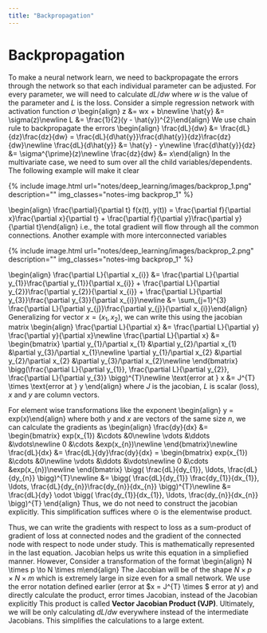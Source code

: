 ```yaml
---
title: "Backpropagation"
---
```


# Backpropagation

To make a neural network learn, we need to backpropagate the errors through the network so that each individual parameter can be adjusted. For every parameter, we will need to calculate $dL/dw$ where $w$ is the value of the parameter and $L$ is the loss. Consider a simple regression network with activation function $\sigma$
\begin{align}
    z &= wx + b\newline
    \hat{y} &= \sigma(z)\newline
    L &= \frac{1}{2}(y - \hat{y})^{2}\end{align}
We use chain rule to backpropagate the errors
\begin{align}
    \frac{dL}{dw} &= \frac{dL}{dz}\frac{dz}{dw} = \frac{dL}{d\hat{y}}\frac{d\hat{y}}{dz}\frac{dz}{dw}\newline
    \frac{dL}{d\hat{y}} &= \hat{y} - y\newline
    \frac{d\hat{y}}{dz} &= \sigma^{\prime}(z)\newline
    \frac{dz}{dw} &= x\end{align}
In the multivariate case, we need to sum over all the child variables/dependents. The following example will make it clear

{% include image.html url="notes/deep_learning/images/backprop_1.png" description="" img_classes="notes-img backprop_1" %}

\begin{align}
     \frac{\partial}{\partial t} f(x(t), y(t)) = \frac{\partial f}{\partial x}\frac{\partial x}{\partial t} + \frac{\partial f}{\partial y}\frac{\partial y}{\partial t}\end{align}
i.e., the total gradient will flow through all the common connections. Another example with more interconnected variables

{% include image.html url="notes/deep_learning/images/backprop_2.png" description="" img_classes="notes-img backprop_1" %}

\begin{align}
    \frac{\partial L}{\partial x_{i}} &= \frac{\partial L}{\partial y_{1}}\frac{\partial y_{1}}{\partial x_{i}} + \frac{\partial L}{\partial y_{2}}\frac{\partial y_{2}}{\partial x_{i}} + \frac{\partial L}{\partial y_{3}}\frac{\partial y_{3}}{\partial x_{i}}\newline
    &= \sum_{j=1}^{3} \frac{\partial L}{\partial y_{j}}\frac{\partial y_{j}}{\partial x_{i}}\end{align}
Generalizing for vector $x = (x_{1}, x_{2})$, we can write this using the jacobian matrix
\begin{align}
    \frac{\partial L}{\partial x} &= \frac{\partial L}{\partial y} \frac{\partial y}{\partial x}\newline
    \frac{\partial L}{\partial x} &= \begin{bmatrix}
        \partial y_{1}/\partial x_{1} &\partial y_{2}/\partial x_{1} &\partial y_{3}/\partial x_{1}\newline
        \partial y_{1}/\partial x_{2} &\partial y_{2}/\partial x_{2} &\partial y_{3}/\partial x_{2}\newline
    \end{bmatrix} \bigg(\frac{\partial L}{\partial y_{1}}, \frac{\partial L}{\partial y_{2}}, \frac{\partial L}{\partial y_{3}} \bigg)^{T}\newline
    \text{error at } x &= J^{T} \times \text{error at } y
    \end{align}
where $J$ is the jacobian, $L$ is scalar (loss), $x$ and $y$ are column vectors.


For element wise transformations like the exponent
\begin{align}
    y = exp(x)\end{align}
where both $y$ and $x$ are vectors of the same size $n$, we can calculate the gradients as
\begin{align}
    \frac{dy}{dx} &= \begin{bmatrix}
        exp(x_{1}) &\cdots &0\newline
        \vdots &\ddots &\vdots\newline
        0 &\cdots &exp(x_{n})\newline
    \end{bmatrix}\newline
    \frac{dL}{dx} &= \frac{dL}{dy}\frac{dy}{dx}
    = \begin{bmatrix}
        exp(x_{1}) &\cdots &0\newline
        \vdots &\ddots &\vdots\newline
        0 &\cdots &exp(x_{n})\newline
    \end{bmatrix} \bigg( \frac{dL}{dy_{1}}, \ldots, \frac{dL}{dy_{n}} \bigg)^{T}\newline
    &= \bigg( \frac{dL}{dy_{1}} \frac{dy_{1}}{dx_{1}}, \ldots, \frac{dL}{dy_{n}}\frac{dy_{n}}{dx_{n}} \bigg)^{T}\newline
    &= \frac{dL}{dy} \odot \bigg( \frac{dy_{1}}{dx_{1}}, \ldots, \frac{dy_{n}}{dx_{n}} \bigg)^{T}
    \end{align}
Thus, we do not need to construct the jacobian explicitly. This simplification suffices where $\odot$ is the elementwise product.

Thus, we can write the gradients with respect to loss as a sum-product of gradient of loss at connected nodes and the gradient of the connected node with respect to node under study. This is mathematically represented in the last equation. Jacobian helps us write this equation in a simpliefied manner. However, Consider a transformation of the format
\begin{align}
    N \times p \to N \times m\end{align}
The Jacobian will be of the shape $N \times p \times N \times m$ which is extremely large in size even for a small network. We use the error notation defined earlier (error at $x = J^{T} \times $ error at $y$) and directly calculate the product, error times Jacobian, instead of the Jacobian explicitly This product is called **Vector Jacobian Product (VJP)**. Ultimately, we will be only calculating $dL/dw$ everywhere instead of the intermediate Jacobians. This simplifies the calculations to a large extent.
